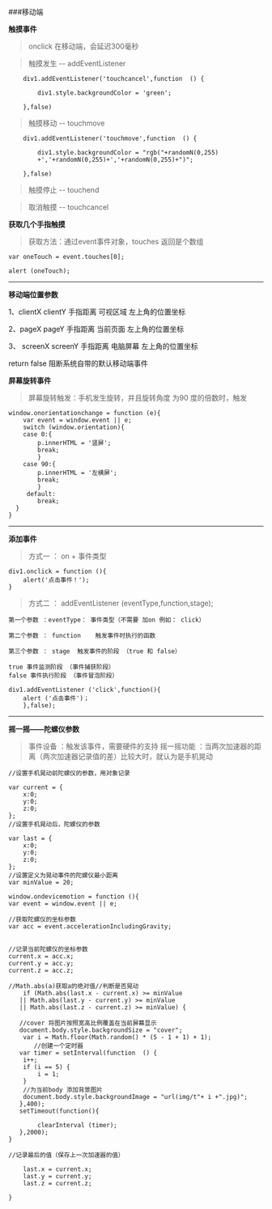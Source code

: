 ###移动端

**触摸事件**

>onclick 在移动端，会延迟300毫秒

>触摸发生  -- addEventListener
		
		div1.addEventListener('touchcancel',function  () {
		
			div1.style.backgroundColor = 'green';
			
		},false)
		
>触摸移动	-- touchmove

		div1.addEventListener('touchmove',function  () {
		
			div1.style.backgroundColor = "rgb("+randomN(0,255)
			+','+randomN(0,255)+','+randomN(0,255)+")";
			
		},false)
		
>触摸停止 	-- touchend

>取消触摸	-- touchcancel

**获取几个手指触摸**

>获取方法：通过event事件对象，touches 返回是个数组

	var oneTouch = event.touches[0];
	
	alert (oneTouch);
	
***

**移动端位置参数**

1、clientX clientY 手指距离 可视区域 左上角的位置坐标

2、pageX pageY 	  手指距离 当前页面 左上角的位置坐标

3、 screenX screenY 手指距离 电脑屏幕 左上角的位置坐标

return false  阻断系统自带的默认移动端事件


**屏幕旋转事件**

>屏幕旋转触发：手机发生旋转，并且旋转角度 为90 度的倍数时，触发

 	window.onorientationchange = function (e){
 		var event = window.event || e;
 		switch (window.orientation){
 		case 0:{
 			p.innerHTML = '竖屏';
 			break;
 			}
 		case 90:{
 			p.innerHTML = '左横屏';
 			break;
 		 	}
 		 default:
 		 	break;
 	  }
 	}


***

**添加事件**

>方式一 ： on + 事件类型

	div1.onclick = function (){
		alert('点击事件！');
	}

>方式二 ： addEventListener (eventType,function,stage);

	第一个参数 ：eventType： 事件类型（不需要 加on 例如： click）
	
	第二个参数 ： function	触发事件时执行的函数
	
	第三个参数 ： stage  触发事件的阶段 （true 和 false）
	
	true 事件监测阶段 （事件捕获阶段）
	false 事件执行阶段 （事件冒泡阶段）
	
	div1.addEventListener ('click',function(){
		alert ('点击事件')；
		},false);

***

**摇一摇——陀螺仪参数**

>事件设备 ：触发该事件，需要硬件的支持
>摇一摇功能 ：当两次加速器的距离（两次加速器记录值的差）比较大时，就认为是手机晃动


  	//设置手机晃动前陀螺仪的参数，用对象记录
  	
	var current = {
		x:0;
		y:0;
		z:0;
	};
	//设置手机晃动后，陀螺仪的参数
	
	var last = {
		x:0;
		y:0;
		z:0;
	};
	//设置定义为晃动事件的陀螺仪最小距离
	var minValue = 20;
	
	window.ondevicemotion = function (){
	var event = window.event || e;
	
	//获取陀螺仪的坐标参数
	var acc = event.accelerationIncludingGravity;
	
	
	//记录当前陀螺仪的坐标参数
	current.x = acc.x;
	current.y = acc.y;
	current.z = acc.z;
	
	//Math.abs(a)获取a的绝对值//判断是否晃动
		if (Math.abs(last.x - current.x) >= minValue 
	   || Math.abs(last.y - current.y) >= minValue
	   || Math.abs(last.z - current.z) >= minValue) {
	   
	   //cover 将图片按照宽高比例覆盖在当前屏幕显示
	   document.body.style.backgroundSize = "cover";
	   	var i = Math.floor(Math.random() * (5 - 1 + 1) + 1);
	   	   //创建一个定时器
	   var timer = setInterval(function  () {
	   	i++;
	   	if (i == 5) {
	   		i = 1;
	   	}
	   	//为当前body 添加背景图片
	   	document.body.style.backgroundImage = "url(img/t"+ i +".jpg)";
	   },400);
	   setTimeout(function(){
	   
	  		clearInterval (timer);
	   },2000);	
	}

	//记录最后的值（保存上一次加速器的值）
	
		last.x = current.x;
		last.y = current.y;
		last.z = current.z;
	
	}


















<!---->